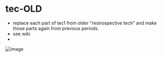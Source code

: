 # tec-OLD
- replace each part of tec1 from older "restrospective tech" and make those parts again from previous periods.
- see wiki
- 

![image](https://user-images.githubusercontent.com/58069246/171840338-faaddd19-f445-4cbc-aa39-af90a8bb541a.png)
